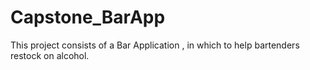 # Capstone_BarApp
This project consists of a Bar Application , in which to help bartenders restock on alcohol.
